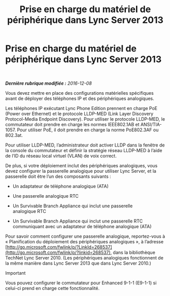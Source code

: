 ﻿---
title: Prise en charge du matériel de périphérique dans Lync Server 2013
TOCTitle: 'Prise en charge du matériel de périphérique '
ms:assetid: ba07ca91-32b4-49cf-801c-47a2d1d96e18
ms:mtpsurl: https://technet.microsoft.com/fr-fr/library/Gg412908(v=OCS.15)
ms:contentKeyID: 49298662
ms.date: 12/10/2016
mtps_version: v=OCS.15
ms.translationtype: HT
---

# Prise en charge du matériel de périphérique dans Lync Server 2013

 

_**Dernière rubrique modifiée :** 2016-12-08_

Vous devez mettre en place des configurations matérielles spécifiques avant de déployer des téléphones IP et des périphériques analogiques.

Les téléphones IP exécutant Lync Phone Edition prennent en charge PoE (Power over Ethernet) et le protocole LLDP-MED (Link Layer Discovery Protocol-Media Endpoint Discovery). Pour utiliser le protocole LLDP-MED, le commutateur doit prendre en charge les normes IEEE802.1AB et ANSI/TIA-1057. Pour utiliser PoE, il doit prendre en charge la norme PoE802.3AF ou 802.3at.

Pour utiliser LLDP-MED, l’administrateur doit activer LLDP dans la fenêtre de la console du commutateur et définir la stratégie réseau LLDP-MED à l’aide de l’ID du réseau local virtuel (VLAN) de voix correct.

De plus, si votre déploiement inclut des périphériques analogiques, vous devez configurer la passerelle analogique pour utiliser Lync Server, et la passerelle doit être l’un des composants suivants :

  - Un adaptateur de téléphone analogique (ATA)

  - Une passerelle analogique RTC

  - Un Survivable Branch Appliance qui inclut une passerelle analogique RTC

  - Un Survivable Branch Appliance qui inclut une passerelle RTC communiquant avec un adaptateur de téléphone analogique (ATA)

Pour savoir comment configurer une passerelle analogique, reportez-vous à « Planification du déploiement des périphériques analogiques », à l’adresse [http://go.microsoft.com/fwlink/p/?LinkId=268537](http://go.microsoft.com/fwlink/p/?linkid=268537), dans la bibliothèque TechNet Lync Server 2010. (Les périphériques analogiques fonctionnent de la même manière dans Lync Server 2013 que dans Lync Server 2010.)

> [!IMPORTANT]  
> Vous pouvez configurer le commutateur pour Enhanced 9-1-1 (E9-1-1) si celui-ci prend en charge cette fonctionnalité.
